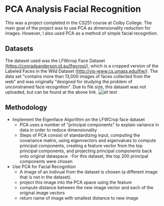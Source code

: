 # PCA Analysis Facial Recognition 

This was a project completed in the CS251 course at Colby College. The main goal
of the project was to use PCA as dimensionality reduction for 
images. However, I also used PCA as a method of simple facial recognition. 

## Datasets

The dataset used was the LFWcrop Face Dataset (https://conradsanderson.id.au/lfwcrop/), which is a cropped version of the Labeled Faces in the Wild Dataset (http://vis-www.cs.umass.edu/lfw/). The data set "contains more than 13,000 images of faces collected from the web" and was originally "designed for studying the problem of unconstrained face recognition". Due to file size, this dataset was not uploaded, but can be found at the above link. 
![alt text](http://vis-www.cs.umass.edu/lfw/Six_Face_Panels_sm.jpg) 
## Methodology
 * Implement the Eigenface Algorithm on the LFWCrop
        face dataset
    * PCA uses a number of "principal components" 
        to explain variance in data in order to reduce 
        dimensionality
    * Steps of PCA consist of standardizing input, 
        computing the covariance matrix, using eigenvectors
        and eigenvalues to compute principal components,
        creating a feature vector from the top principal
        components, and projecting principal components 
        back onto original dataspace. 
        -For this dataset, the top 200 principal components 
        were chosen
* Use PCA for Facial Recognition
    * A image of an indivual from the dataset is chosen 
        (a different image that is not in the dataset). 
    * project this image into the PCA space using the
        feature
    * compute distance between the new image vector and
        each of the original image vectors
    * return name of image with smallest distance to new
        image
